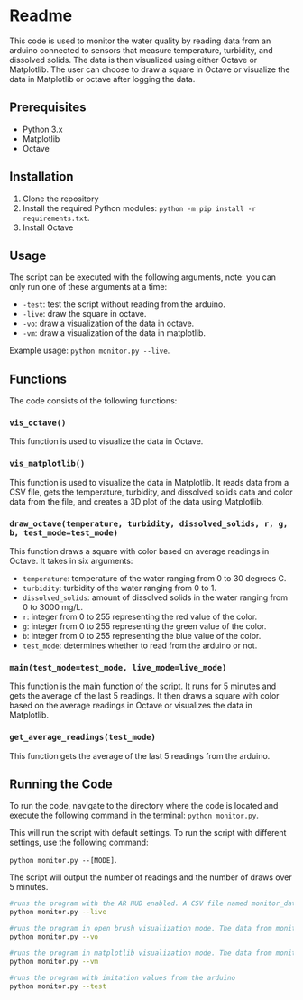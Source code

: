 # Readme

This code is used to monitor the water quality by reading data from an arduino connected to sensors that measure temperature, turbidity, and dissolved solids. The data is then visualized using either Octave or Matplotlib. The user can choose to draw a square in Octave or visualize the data in Matplotlib or octave after logging the data.

## Prerequisites

- Python 3.x
- Matplotlib
- Octave

## Installation

1. Clone the repository
2. Install the required Python modules: `python -m pip install -r requirements.txt`.
3. Install Octave

## Usage

The script can be executed with the following arguments, note: you can only run one of these arguments at a time:

- `-test`: test the script without reading from the arduino.
- `-live`: draw the square in octave.
- `-vo`: draw a visualization of the data in octave.
- `-vm`: draw a visualization of the data in matplotlib.

Example usage: `python monitor.py --live`.

## Functions

The code consists of the following functions:

### `vis_octave()`

This function is used to visualize the data in Octave.

### `vis_matplotlib()`

This function is used to visualize the data in Matplotlib. It reads data from a CSV file, gets the temperature, turbidity, and dissolved solids data and color data from the file, and creates a 3D plot of the data using Matplotlib.

### `draw_octave(temperature, turbidity, dissolved_solids, r, g, b, test_mode=test_mode)`

This function draws a square with color based on average readings in Octave. It takes in six arguments:

- `temperature`: temperature of the water ranging from 0 to 30 degrees C.
- `turbidity`: turbidity of the water ranging from 0 to 1.
- `dissolved_solids`: amount of dissolved solids in the water ranging from 0 to 3000 mg/L.
- `r`: integer from 0 to 255 representing the red value of the color.
- `g`: integer from 0 to 255 representing the green value of the color.
- `b`: integer from 0 to 255 representing the blue value of the color.
- `test_mode`: determines whether to read from the arduino or not.

### `main(test_mode=test_mode, live_mode=live_mode)`

This function is the main function of the script. It runs for 5 minutes and gets the average of the last 5 readings. It then draws a square with color based on the average readings in Octave or visualizes the data in Matplotlib.

### `get_average_readings(test_mode)`

This function gets the average of the last 5 readings from the arduino.

## Running the Code

To run the code, navigate to the directory where the code is located and execute the following command in the terminal: `python monitor.py`.

This will run the script with default settings. To run the script with different settings, use the following command:

`python monitor.py --[MODE]`.

The script will output the number of readings and the number of draws over 5 minutes.

```bash 
#runs the program with the AR HUD enabled. A CSV file named monitor_data.csv will be populated with data
python monitor.py --live 

#runs the program in open brush visualization mode. The data from monitor_data.csv will be plotted in Openbrush
python monitor.py --vo 

#runs the program in matplotlib visualization mode. The data from monitor_data.csv will be plotted in Matplotlib on the connected display
python monitor.py --vm 

#runs the program with imitation values from the arduino
python monitor.py --test 
```
